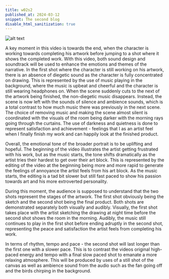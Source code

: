 ```yaml
---
title: w02s2
published_at: 2024-03-12
snippet: The second blog
disable_html_sanitization: true
---
```


![alt text](/w02s2/image.png)

A key moment in this video is towards the end, when the character is working towards completing his artwork before jumping to a shot where it shows the completed work. With this video, both sound design and soundtrack will be used to enhance the emotions and themes of the narrative. In the first shot where the character is still working on his artwork, there is an absence of diegetic sound as the character is fully concentrated on drawing. This is represented by the use of music playing in the background, where the music is upbeat and cheerful and the character is still wearing headphones on. When the scene suddenly cuts to the next of the artwork being finished, the non-diegetic music disappears. Instead, the scene is now left with the sounds of silence and ambience sounds, which is a total contrast to how much music there was previously in the next scene. The choice of removing music and making the scene almost silent is coordinated with the visuals of the room being darker with the morning rays going through the curtains. The use of darkness and quietness is done to represent satisfaction and achievement - feelings that I as an artist feel when I finally finish my work and can happily look at the finished product. 

Overall, the emotional tone of the broader portrait is to be uplifting and hopeful. The beginning of the video illustrates the artist getting frustrated with his work, but as the music starts, the tone shifts dramatically as the artist tries their hardest to get over their art block. This is represented by the editing of the video at the beginning being more and more rapid to generate the feelings of annoyance the artist feels from his art block. As the music starts, the editing is a tad bit slower but still fast paced to show his passion towards art and his more extroverted personality. 

During this moment, the audience is supposed to understand that the two shots represent the stages of the artwork. The first shot obviously being the sketch and the second shot being the final product. Both shots are demonstrated separately both visually and audibly. Visually, the first shot takes place with the artist sketching the drawing at night time before the second shot shows the room in the morning. Audibly, the music still continues to play in the first shot before ending adruptly in the second shot, representing the peace and satisfaction the artist feels from completing his work.

In terms of rhythm, tempo and pace - the second shot will last longer than the first one with a slower pace. This is to contrast the videos original high-paced energy and tempo with a final slow paced shot to emanate a more relaxing atmosphere. This will be produced by uses of a still shot of the canvas as well as ambience sound from the audio such as the fan going off and the birds chirping in the background.